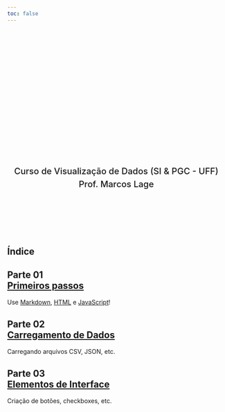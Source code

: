 ```yaml
---
toc: false
---
```


<style>
.hero {
    display: flex;
    flex-direction: column;
    align-items: center;
    font-family: var(--sans-serif);
    margin: 4rem 0 8rem;
    text-wrap: balance;
    text-align: center;
}

.hero h1 {
    margin: 2rem 0;
    max-width: none;
    font-size: 28px;
    font-weight: 400;
    line-height: 1.1;
    background: linear-gradient(30deg, var(--theme-foreground-focus), currentColor);
    -webkit-background-clip: text;
    -webkit-text-fill-color: transparent;
    background-clip: text;
}

.hero h2 {
    margin: 0;
    max-width: 34em;
    font-size: 20px;
    font-style: initial;
    font-weight: 500;
    line-height: 1.5;
    color: var(--theme-foreground-muted);
}

@media (min-width: 640px) {
    .hero h1 {
        font-size: 90px;
    }
}

p { max-width: none; }
>

</style>

<div class="hero">
    <h1>Observable Framework</h1>
    <h2>Curso de Visualização de Dados (SI & PGC - UFF)<br>Prof. Marcos Lage</h2>
</div>

## Índice

<div class="grid grid-cols-4">
    <div class="card" >
        <h2>Parte 01<br><a href="01-primeiros passos">Primeiros passos</a></h2>
        Use <a href="https://www.markdownguide.org/">Markdown</a>, <a href="https://developer.mozilla.org/en-US/docs/Web/HTML">HTML</a> e <a href="https://developer.mozilla.org/en-US/docs/Web/HTML">JavaScript</a>!
    </div>
    <div class="card" >
        <h2>Parte 02<br><a href="02-dados">Carregamento de Dados</a></h2>
        Carregando arquivos CSV, JSON, etc.
    </div>
    <div class="card" >
        <h2>Parte 03<br><a href="03-gui">Elementos de Interface</a></h2>
        Criação de botões, checkboxes, etc.
    </div>
</div>
